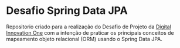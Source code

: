 # Desafio Spring Data JPA 
Repositorio criado para a realização do Desafio de Projeto da [Digital Innovation One](https://www.dio.me/en) com a intenção de praticar os principais conceitos de mapeamento objeto relacional (ORM) usando o Spring Data JPA.
